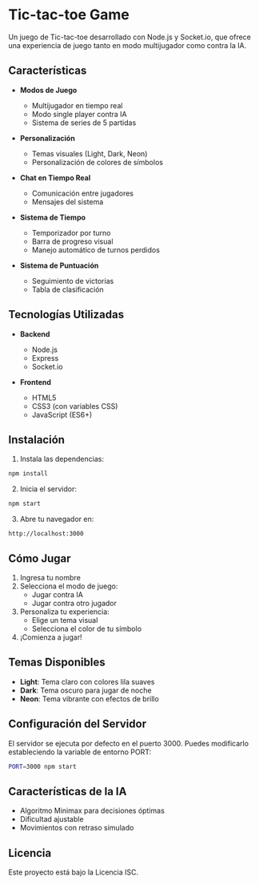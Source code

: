 # Tic-tac-toe Game

Un juego de Tic-tac-toe desarrollado con Node.js y Socket.io, que ofrece una experiencia de juego tanto en modo multijugador como contra la IA.

## Características

- **Modos de Juego**
  - Multijugador en tiempo real
  - Modo single player contra IA
  - Sistema de series de 5 partidas

- **Personalización**
  - Temas visuales (Light, Dark, Neon)
  - Personalización de colores de símbolos

- **Chat en Tiempo Real**
  - Comunicación entre jugadores
  - Mensajes del sistema

- **Sistema de Tiempo**
  - Temporizador por turno
  - Barra de progreso visual
  - Manejo automático de turnos perdidos

- **Sistema de Puntuación**
  - Seguimiento de victorias
  - Tabla de clasificación

## Tecnologías Utilizadas

- **Backend**
  - Node.js
  - Express
  - Socket.io

- **Frontend**
  - HTML5
  - CSS3 (con variables CSS)
  - JavaScript (ES6+)

## Instalación

1. Instala las dependencias:
```bash
npm install
```

2. Inicia el servidor:
```bash
npm start
```

3. Abre tu navegador en:
```
http://localhost:3000
```

## Cómo Jugar

1. Ingresa tu nombre
2. Selecciona el modo de juego:
   - Jugar contra IA
   - Jugar contra otro jugador
3. Personaliza tu experiencia:
   - Elige un tema visual
   - Selecciona el color de tu símbolo
4. ¡Comienza a jugar!

## Temas Disponibles

- **Light**: Tema claro con colores lila suaves
- **Dark**: Tema oscuro para jugar de noche
- **Neon**: Tema vibrante con efectos de brillo

## Configuración del Servidor

El servidor se ejecuta por defecto en el puerto 3000. Puedes modificarlo estableciendo la variable de entorno PORT:

```bash
PORT=3000 npm start
```

## Características de la IA

- Algoritmo Minimax para decisiones óptimas
- Dificultad ajustable
- Movimientos con retraso simulado

## Licencia

Este proyecto está bajo la Licencia ISC.
